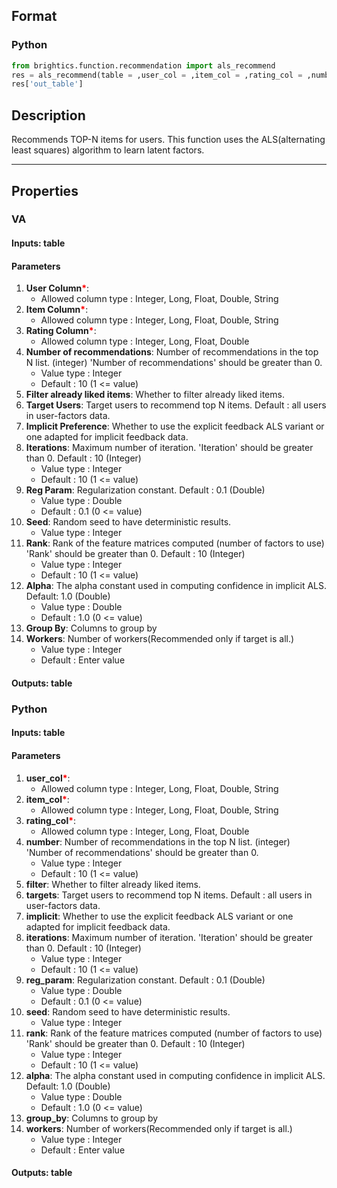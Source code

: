 ## Format
### Python
```python
from brightics.function.recommendation import als_recommend
res = als_recommend(table = ,user_col = ,item_col = ,rating_col = ,number = ,filter = ,targets = ,implicit = ,iterations = ,reg_param = ,seed = ,rank = ,alpha = ,group_by = ,workers = )
res['out_table']
```

## Description
Recommends TOP-N items for users. This function uses the ALS(alternating least squares) algorithm to learn latent factors.

---

## Properties
### VA
#### Inputs: table

#### Parameters
1. **User Column**<b style="color:red">*</b>: 
   - Allowed column type : Integer, Long, Float, Double, String
2. **Item Column**<b style="color:red">*</b>: 
   - Allowed column type : Integer, Long, Float, Double, String
3. **Rating Column**<b style="color:red">*</b>: 
   - Allowed column type : Integer, Long, Float, Double
4. **Number of recommendations**: Number of recommendations in the top N list. (integer) 'Number of recommendations' should be greater than 0.
   - Value type : Integer
   - Default : 10 (1 <= value)
5. **Filter already liked items**: Whether to filter already liked items.
6. **Target Users**: Target users to recommend top N items. Default : all users in user-factors data.
7. **Implicit Preference**: Whether to use the explicit feedback ALS variant or one adapted for implicit feedback data.
8. **Iterations**: Maximum number of iteration. 'Iteration' should be greater than 0. Default : 10 (Integer)
   - Value type : Integer
   - Default : 10 (1 <= value)
9. **Reg Param**: Regularization constant. Default : 0.1 (Double)
   - Value type : Double
   - Default : 0.1 (0 <= value)
10. **Seed**: Random seed to have deterministic results.
    - Value type : Integer
11. **Rank**: Rank of the feature matrices computed (number of factors to use) 'Rank' should be greater than 0. Default : 10 (Integer)
    - Value type : Integer
    - Default : 10 (1 <= value)
12. **Alpha**: The alpha constant used in computing confidence in implicit ALS. Default: 1.0 (Double)
    - Value type : Double
    - Default : 1.0 (0 <= value)
13. **Group By**: Columns to group by
14. **Workers**: Number of workers(Recommended only if target is all.)
    - Value type : Integer
    - Default : Enter value

#### Outputs: table

### Python
#### Inputs: table

#### Parameters
1. **user_col**<b style="color:red">*</b>: 
   - Allowed column type : Integer, Long, Float, Double, String
2. **item_col**<b style="color:red">*</b>: 
   - Allowed column type : Integer, Long, Float, Double, String
3. **rating_col**<b style="color:red">*</b>: 
   - Allowed column type : Integer, Long, Float, Double
4. **number**: Number of recommendations in the top N list. (integer) 'Number of recommendations' should be greater than 0.
   - Value type : Integer
   - Default : 10 (1 <= value)
5. **filter**: Whether to filter already liked items.
6. **targets**: Target users to recommend top N items. Default : all users in user-factors data.
7. **implicit**: Whether to use the explicit feedback ALS variant or one adapted for implicit feedback data.
8. **iterations**: Maximum number of iteration. 'Iteration' should be greater than 0. Default : 10 (Integer)
   - Value type : Integer
   - Default : 10 (1 <= value)
9. **reg_param**: Regularization constant. Default : 0.1 (Double)
   - Value type : Double
   - Default : 0.1 (0 <= value)
10. **seed**: Random seed to have deterministic results.
    - Value type : Integer
11. **rank**: Rank of the feature matrices computed (number of factors to use) 'Rank' should be greater than 0. Default : 10 (Integer)
    - Value type : Integer
    - Default : 10 (1 <= value)
12. **alpha**: The alpha constant used in computing confidence in implicit ALS. Default: 1.0 (Double)
    - Value type : Double
    - Default : 1.0 (0 <= value)
13. **group_by**: Columns to group by
14. **workers**: Number of workers(Recommended only if target is all.)
    - Value type : Integer
    - Default : Enter value

#### Outputs: table

